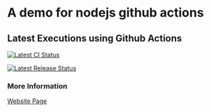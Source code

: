 # A demo for nodejs github actions
## Latest Executions using Github Actions
[![Latest CI Status](https://github.com/vishalm/nodejs-github-actions/actions/workflows/blank.yml/badge.svg)](https://github.com/vishalm/nodejs-github-actions/actions/workflows/blank.yml)

[![Latest Release Status](https://github.com/vishalm/nodejs-github-actions/actions/workflows/npm-publish-github-packages.yml/badge.svg)](https://github.com/vishalm/nodejs-github-actions/actions/workflows/npm-publish-github-packages.yml)

### More Information
[Website Page](https://github.com/vishalm/nodejs-github-actions/actions/workflows/blank.yml)

